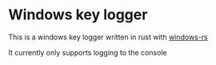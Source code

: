 # Windows key logger

This is a windows key logger written in rust with [windows-rs](https://github.com/microsoft/windows-rs)

It currently only supports logging to the console
